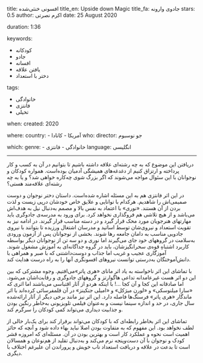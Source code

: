 
title: افسونی خنثی‌شده
title_en: Upside down Magic 
title_fa: جادوی وارونه 
stars: 0.5
author: اکرم نصرتی
date: 25 August 2020

duration: 1:36

keywords:
  - کودکانه
  - جادو
  - افسانه
  - یافتن علاقه
  - دختر با استعداد

tags:
  - خانوادگی
  - فانتزی
  - تخیلی  

when:
  created: 2020

where:
  country:
    - آمریکا
    - کانادا
who:
  director: جو نوسبوم

which:
  genre:
    - خانوادگی
    - فانتزی
  language: انگلیسی

---

دریافتن این موضوع که به چه رشته‌ای علاقه داشته باشیم تا بتوانیم در آن به کسب و کار پرداخته و ارتزاق کنیم از دغدغه‌های همیشگی آدمیان بوده‌است. همواره کودکان و نوجوانان با این سئوال مواجه می‌شوند که اگر بزرگ شوی چه‌کاره خواهی شد؟ و یا به چه رشته‌ای علاقه‌مند هستی؟ 

در این اثر فانتزی هم به این مسئله اشاره شده‌است. داستان دختر نوجوان و دوست صمیمی‌اش را شاهدیم. هرکدام با توانایی و علایق خاص خودشان درپی زیست و لذت بردن از آن هستند. «نوری» با اعتماد به نفس بالا و مصمم به‌دنبال نیل به هدف‌اش می‌باشد و از هیچ تلاشی هم فروگذاری نخواهد کرد. برای ورود به مدرسه‌ی جادوگری باید مهارتهای هنرجویان مورد محک قرار گیرد و در دسته‌ مناسب قرار گیرند. در ادامه نیز به تقویت استعداد و نیروی‌شان توسط اساتید و مدرسان اشتغال‌ ورزیده تا بتوانند با نیروی جادویی مناسب به دامان جامعه رها شوند. بخشی از نوجوانان پس از آزمون ورودی به‌سلامت در گروههای خود جای می‌گیرند اما نوری و دو سه تن از نوجوانان دیگر بواسطه کاربرد اشتباهِ قوه‌ی سحرانگیزشان، باید در گروه جداگانه‌ای به آموزش مشغول شوند. آموزگاری عجیب و غریب اما جذاب و دوست‌داشتنی که با صبر و همراهی با دانش‌آموختگان به‌درستی توانست نیروهای افسونگری آنها را به راه درست هدایت کند. 

با تماشای این اثر ناخواسته به یاد اثر مانای «هری‌ پاتر»می‌افتیم. وجوه مشترکی که بین این دو اثر هست غیرعامدانه تداعی هاگوارتز و گروههای جادوگری و رقابت‌اشان می‌شود. اما صادقانه این کجا و آن کجا ...!  با اینکه هردو از آثار اقتباسی می‌باشند اما اثری که «سارا میلنوسکی» و «لورن میرَکل» و «امیلی جنکینز» در آن قلمفرسائی کرده‌اند با اثر ماندگار «هری پاتر» فرسنگ‌ها فاصله دارد. این اثر نیز مانند برخی دیگر از آثار ارائه‌شده سال جاری، در حد و اندازه سینما نیست و به‌عنوان فیلمی تلویزیونی به‌خاطر رنگین بودن و جذابیت دیداری می‌تواند کمی کودکان را سرگرم کند.

تماشای این اثر بخاطر رابطه‌ای که با کودکان می‌تواند برقرار کند برای یک‌بار خالی از لطف نخواهد بود. این مفهوم که به متفاوت بودن اصلا نباید بهاء داده شود و آنچه که حائز اهمیت است نحوه و عملکرد کار است و بهترین بودن در آن. مسئله‌ای که امروزه قشر کودک و نوجوان با آن دست‌‌وپنجه نرم می‌کند و به‌دنبال تقلید از هم‌نوعان و همسالان است تا بدعت در علاقه و دریافت استعداد ناب خویش و پروراندن آن علیرغم اختلاف با دیگری.